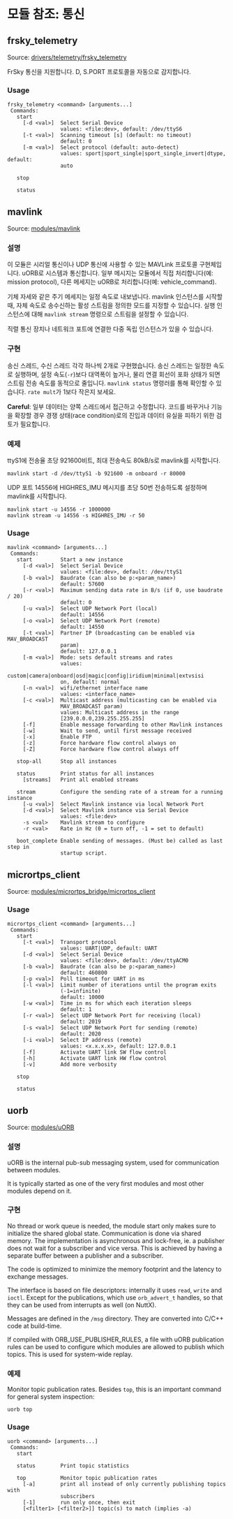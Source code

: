 # 모듈 참조: 통신

## frsky_telemetry

Source: [drivers/telemetry/frsky_telemetry](https://github.com/PX4/Firmware/tree/master/src/drivers/telemetry/frsky_telemetry)

FrSky 통신을 지원합니다. D, S.PORT 프로토콜을 자동으로 감지합니다.
<a id="frsky_telemetry_usage"></a>

### Usage

    frsky_telemetry <command> [arguments...]
     Commands:
       start
         [-d <val>]  Select Serial Device
                     values: <file:dev>, default: /dev/ttyS6
         [-t <val>]  Scanning timeout [s] (default: no timeout)
                     default: 0
         [-m <val>]  Select protocol (default: auto-detect)
                     values: sport|sport_single|sport_single_invert|dtype, default:
                     auto
    
       stop
    
       status
    

## mavlink

Source: [modules/mavlink](https://github.com/PX4/Firmware/tree/master/src/modules/mavlink)

### 설명

이 모듈은 시리얼 통신이나 UDP 통신에 사용할 수 있는 MAVLink 프로토콜 구현체입니다. uORB로 시스템과 통신합니다. 일부 메시지는 모듈에서 직접 처리합니다(예: mission protocol), 다른 메세지는 uORB로 처리합니다(예: vehicle_command).

기체 자세와 같은 주기 메세지는 일정 속도로 내보냅니다. mavlink 인스턴스를 시작할 때, 자체 속도로 송수신하는 활성 스트림을 정의한 모드를 지정할 수 있습니다. 실행 인스턴스에 대해 `mavlink stream` 명령으로 스트림을 설정할 수 있습니다.

직렬 통신 장치나 네트워크 포트에 연결한 다중 독립 인스턴스가 있을 수 있습니다.

### 구현

송신 스레드, 수신 스레드 각각 하나씩 2개로 구현했습니다. 송신 스레드는 일정한 속도로 실행하며, 설정 속도(`-r`)보다 대역폭이 높거나, 물리 연결 회선이 포화 상태가 되면 스트림 전송 속도를 동적으로 줄입니다. `mavlink status` 명령러를 통해 확인할 수 있습니다. `rate mult`가 1보다 작은지 보세요.

**Careful**: 일부 데이터는 양쪽 스레드에서 접근하고 수정합니다. 코드를 바꾸거나 기능을 확장할 경우 경쟁 상태(race condition)로의 진입과 데이터 유실을 피하기 위한 검토가 필요합니다.

### 예제

ttyS1에 전송율 초당 921600비트, 최대 전송속도 80kB/s로 mavlink를 시작합니다.

    mavlink start -d /dev/ttyS1 -b 921600 -m onboard -r 80000
    

UDP 포트 14556에 HIGHRES_IMU 메시지를 초당 50번 전송하도록 설정하며 mavlink를 시작합니다.

    mavlink start -u 14556 -r 1000000
    mavlink stream -u 14556 -s HIGHRES_IMU -r 50
    

<a id="mavlink_usage"></a>

### Usage

    mavlink <command> [arguments...]
     Commands:
       start         Start a new instance
         [-d <val>]  Select Serial Device
                     values: <file:dev>, default: /dev/ttyS1
         [-b <val>]  Baudrate (can also be p:<param_name>)
                     default: 57600
         [-r <val>]  Maximum sending data rate in B/s (if 0, use baudrate / 20)
                     default: 0
         [-u <val>]  Select UDP Network Port (local)
                     default: 14556
         [-o <val>]  Select UDP Network Port (remote)
                     default: 14550
         [-t <val>]  Partner IP (broadcasting can be enabled via MAV_BROADCAST
                     param)
                     default: 127.0.0.1
         [-m <val>]  Mode: sets default streams and rates
                     values:
                     custom|camera|onboard|osd|magic|config|iridium|minimal|extvsisi
                     on, default: normal
         [-n <val>]  wifi/ethernet interface name
                     values: <interface_name>
         [-c <val>]  Multicast address (multicasting can be enabled via
                     MAV_BROADCAST param)
                     values: Multicast address in the range
                     [239.0.0.0,239.255.255.255]
         [-f]        Enable message forwarding to other Mavlink instances
         [-w]        Wait to send, until first message received
         [-x]        Enable FTP
         [-z]        Force hardware flow control always on
         [-Z]        Force hardware flow control always off
    
       stop-all      Stop all instances
    
       status        Print status for all instances
         [streams]   Print all enabled streams
    
       stream        Configure the sending rate of a stream for a running instance
         [-u <val>]  Select Mavlink instance via local Network Port
         [-d <val>]  Select Mavlink instance via Serial Device
                     values: <file:dev>
         -s <val>    Mavlink stream to configure
         -r <val>    Rate in Hz (0 = turn off, -1 = set to default)
    
       boot_complete Enable sending of messages. (Must be) called as last step in
                     startup script.
    

## micrortps_client

Source: [modules/micrortps_bridge/micrortps_client](https://github.com/PX4/Firmware/tree/master/src/modules/micrortps_bridge/micrortps_client)

<a id="micrortps_client_usage"></a>

### Usage

    micrortps_client <command> [arguments...]
     Commands:
       start
         [-t <val>]  Transport protocol
                     values: UART|UDP, default: UART
         [-d <val>]  Select Serial Device
                     values: <file:dev>, default: /dev/ttyACM0
         [-b <val>]  Baudrate (can also be p:<param_name>)
                     default: 460800
         [-p <val>]  Poll timeout for UART in ms
         [-l <val>]  Limit number of iterations until the program exits
                     (-1=infinite)
                     default: 10000
         [-w <val>]  Time in ms for which each iteration sleeps
                     default: 1
         [-r <val>]  Select UDP Network Port for receiving (local)
                     default: 2019
         [-s <val>]  Select UDP Network Port for sending (remote)
                     default: 2020
         [-i <val>]  Select IP address (remote)
                     values: <x.x.x.x>, default: 127.0.0.1
         [-f]        Activate UART link SW flow control
         [-h]        Activate UART link HW flow control
         [-v]        Add more verbosity
    
       stop
    
       status
    

## uorb

Source: [modules/uORB](https://github.com/PX4/Firmware/tree/master/src/modules/uORB)

### 설명

uORB is the internal pub-sub messaging system, used for communication between modules.

It is typically started as one of the very first modules and most other modules depend on it.

### 구현

No thread or work queue is needed, the module start only makes sure to initialize the shared global state. Communication is done via shared memory. The implementation is asynchronous and lock-free, ie. a publisher does not wait for a subscriber and vice versa. This is achieved by having a separate buffer between a publisher and a subscriber.

The code is optimized to minimize the memory footprint and the latency to exchange messages.

The interface is based on file descriptors: internally it uses `read`, `write` and `ioctl`. Except for the publications, which use `orb_advert_t` handles, so that they can be used from interrupts as well (on NuttX).

Messages are defined in the `/msg` directory. They are converted into C/C++ code at build-time.

If compiled with ORB_USE_PUBLISHER_RULES, a file with uORB publication rules can be used to configure which modules are allowed to publish which topics. This is used for system-wide replay.

### 예제

Monitor topic publication rates. Besides `top`, this is an important command for general system inspection:

    uorb top
    

<a id="uorb_usage"></a>

### Usage

    uorb <command> [arguments...]
     Commands:
       start
    
       status        Print topic statistics
    
       top           Monitor topic publication rates
         [-a]        print all instead of only currently publishing topics with
                     subscribers
         [-1]        run only once, then exit
         [<filter1> [<filter2>]] topic(s) to match (implies -a)
